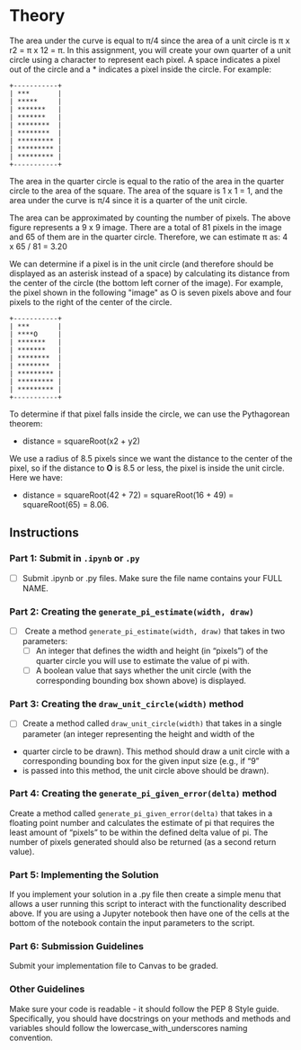 # Theory
The area under the curve is equal to π/4 since the area of a unit circle is π x r2 = π x 12 = π. 
In this assignment, you will create your own quarter of a unit circle using a character to represent each pixel. 
A space indicates a pixel out of the circle and a * indicates a pixel inside the circle. For example:

```
+-----------+
| ***       |
| *****     |
| *******   |
| *******   |
| ********  |
| ********  |
| ********* |
| ********* |
| ********* |
+-----------+
```

The area in the quarter circle is equal to the ratio of the area in the quarter circle to the area of the square. 
The area of the square is 1 x 1 = 1, and the area under the curve is π/4 since it is a quarter of the unit circle.

The area can be approximated by counting the number of pixels. The above figure represents a 9 x 9 image. There are a
total of 81 pixels in the image and 65 of them are in the quarter circle. Therefore, we can estimate π as: 4 x 65 / 81 = 3.20

We can determine if a pixel is in the unit circle (and therefore should be displayed as an asterisk instead of a space) by 
calculating its distance from the center of the circle (the bottom left corner of the image). For example, the pixel shown 
in the following "image" as O is seven pixels above and four pixels to the right of the center of the circle.

```
+-----------+
| ***       |
| ****O     |
| *******   |
| *******   |
| ********  |
| ********  |
| ********* |
| ********* |
| ********* |
+-----------+
```

To determine if that pixel falls inside the circle, we can use the Pythagorean theorem:
- distance = squareRoot(x2 + y2)

We use a radius of 8.5 pixels since we want the distance to the center of the pixel, so if the distance to **O** is 8.5 or less, the pixel is inside the unit circle. Here we have:
- distance = squareRoot(42 + 72) = squareRoot(16 + 49) = squareRoot(65) = 8.06.

## Instructions

### Part 1: Submit in ```.ipynb``` or ```.py```
- [ ] Submit .ipynb or .py files. Make sure the file name contains your FULL NAME.

### Part 2: Creating the ```generate_pi_estimate(width, draw)```
- [ ]  Create a method ```generate_pi_estimate(width, draw)``` that takes in two parameters:
  - [ ] An integer that defines the width and height (in “pixels”) of the quarter circle you will use to estimate the value of pi with.
  - [ ] A boolean value that says whether the unit circle (with the corresponding bounding box shown above) is displayed.

### Part 3: Creating the ```draw_unit_circle(width)``` method
- [ ]  Create a method called ```draw_unit_circle(width)``` that takes in a single parameter (an integer representing the height and width of the 
- quarter circle to be drawn). This method should draw a unit circle with a corresponding bounding box for the given input size (e.g., if “9” 
- is passed into this method, the unit circle above should be drawn).

### Part 4: Creating the ```generate_pi_given_error(delta)``` method
Create a method called ```generate_pi_given_error(delta)``` that takes in a floating point number and calculates the estimate of pi that requires 
the least amount of “pixels” to be within the defined delta value of pi. The number of pixels generated should also be returned (as a second 
return value).

### Part 5: Implementing the Solution
If you implement your solution in a .py file then create a simple menu that allows a user running this script to interact with the functionality
described above. If you are using a Jupyter notebook then have one of the cells at the bottom of the notebook contain the input parameters to 
the script.


### Part 6: Submission Guidelines
Submit your implementation file to Canvas to be graded.


### Other Guidelines
Make sure your code is readable - it should follow the PEP 8 Style guide. Specifically, you should have docstrings on your methods and methods 
and variables should follow the lowercase_with_underscores naming convention.